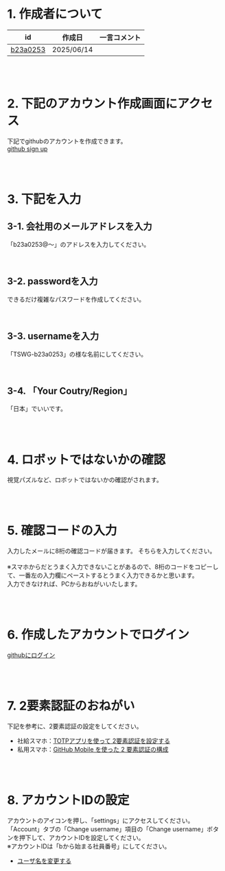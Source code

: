 # 1. 作成者について
| id | 作成日 | 一言コメント |
| ---- | ---- | ---- |
| [b23a0253](https://github.com/TSWG-b23a0253) | 2025/06/14 |  |

</br></br>

# 2. 下記のアカウント作成画面にアクセス
下記でgithubのアカウントを作成できます。</br>
[github sign up](https://github.com/signup)

</br></br>

# 3. 下記を入力

## 3-1. 会社用のメールアドレスを入力
「b23a0253@〜」のアドレスを入力してください。

</br>

## 3-2. passwordを入力
できるだけ複雑なパスワードを作成してください。

</br>

## 3-3. usernameを入力
「TSWG-b23a0253」の様な名前にしてください。

</br>

## 3-4. 「Your Coutry/Region」
「日本」でいいです。

</br></br>

# 4. ロボットではないかの確認

視覚パズルなど、ロボットではないかの確認がされます。

</br></br>

# 5. 確認コードの入力
入力したメールに8桁の確認コードが届きます。
そちらを入力してください。
</br></br>
※スマホからだとうまく入力できないことがあるので、8桁のコードをコピーして、一番左の入力欄にペーストするとうまく入力できるかと思います。
</br>
入力できなければ、PCからおねがいいたします。

</br></br>

# 6. 作成したアカウントでログイン
[githubにログイン](https://github.com/login)

</br></br>

# 7. 2要素認証のおねがい
下記を参考に、2要素認証の設定をしてください。
- 社給スマホ：[TOTPアプリを使って 2要素認証を設定する](https://docs.github.com/ja/authentication/securing-your-account-with-two-factor-authentication-2fa/configuring-two-factor-authentication#configuring-two-factor-authentication-using-a-totp-app)
- 私用スマホ：[GitHub Mobile を使った 2 要素認証の構成](https://docs.github.com/ja/authentication/securing-your-account-with-two-factor-authentication-2fa/configuring-two-factor-authentication#github-mobile-%E3%82%92%E4%BD%BF%E3%81%A3%E3%81%9F-2-%E8%A6%81%E7%B4%A0%E8%AA%8D%E8%A8%BC%E3%81%AE%E6%A7%8B%E6%88%90)

</br></br>

# 8. アカウントIDの設定
アカウントのアイコンを押し、「settings」にアクセスしてください。</br>
「Account」タブの「Change username」項目の「Change username」ボタンを押下して、アカウントIDを設定してください。</br>
※アカウントIDは「bから始まる社員番号」にしてください。
- [ユーザ名を変更する](https://docs.github.com/ja/account-and-profile/setting-up-and-managing-your-personal-account-on-github/managing-user-account-settings/changing-your-github-username#changing-your-username)
